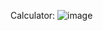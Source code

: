 Calculator: ![image](https://github.com/awolprogramming/Udemy-Projects/assets/157213675/b9780bd2-c4ac-43c6-951f-ef574447b5c5)
